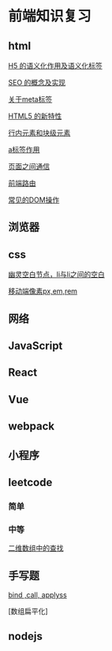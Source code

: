 # 前端知识复习

## html

[H5 的语义化作用及语义化标签](https://github.com/1793523411/my-mian-note/issues/1)

[SEO 的概念及实现](https://github.com/1793523411/my-mian-note/issues/2)

[关于meta标签](https://github.com/1793523411/my-mian-note/issues/3)

[HTML5 的新特性](https://github.com/1793523411/my-mian-note/issues/4)

[行内元素和块级元素](https://github.com/1793523411/my-mian-note/issues/5)

[a标签作用](https://github.com/1793523411/my-mian-note/issues/7)

[页面之间通信](https://github.com/1793523411/my-mian-note/issues/8)

[前端路由](https://github.com/1793523411/my-mian-note/issues/9)

[常见的DOM操作](https://github.com/1793523411/my-mian-note/issues/10)

## 浏览器

## css

[幽灵空白节点，li与li之间的空白](https://github.com/1793523411/my-mian-note/issues/6)

[移动端像素px,em,rem](https://github.com/1793523411/my-mian-note/issues/11)

## 网络

## JavaScript

## React

## Vue

## webpack

## 小程序

## leetcode

### 简单

### 中等

[二维数组中的查找]()

## 手写题

[bind ,call, applyss](https://github.com/1793523411/my-mian-note/issues/13)

[数组扁平化]

## nodejs